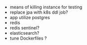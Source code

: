 - means of killing instance for testing
- replace jpa with k8s ddl job?
- app utilize postgres
- redis
- redis sentinel?
- elasticsearch?
- tune Dockerfiles ?